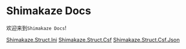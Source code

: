 # Shimakaze Docs

欢迎来到`Shimakaze Docs`!

[Shimakaze.Struct.Ini](/Shimakaze.Struct.Ini/index.md)
[Shimakaze.Struct.Csf](Shimakaze.Struct.Csf/index.md)
[Shimakaze.Struct.Csf.Json](Shimakaze.Struct.Csf.Json/index.md)
